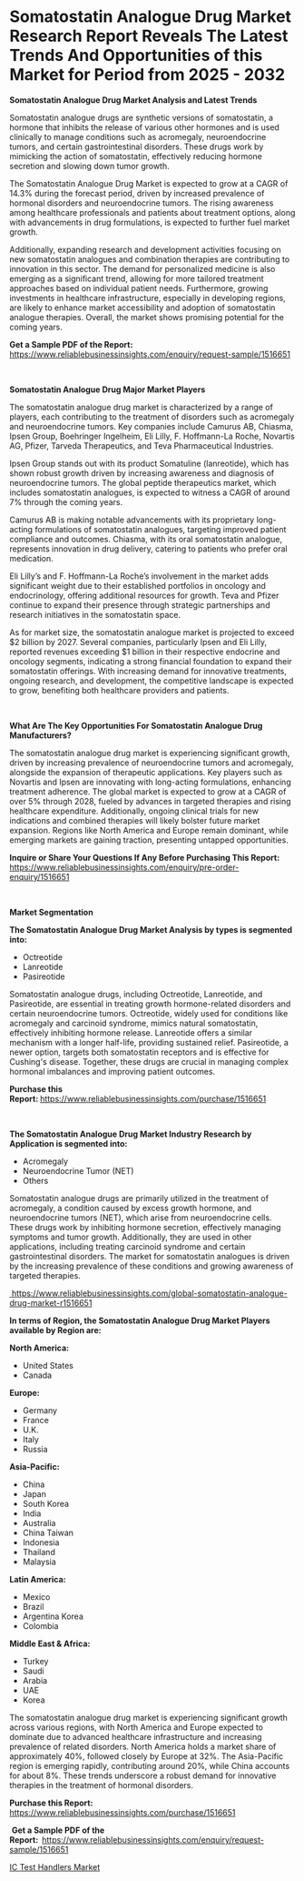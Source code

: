 <p><h1>Somatostatin Analogue Drug Market Research Report Reveals The Latest Trends And Opportunities of this Market for Period from 2025 - 2032</h1></p><p><strong>Somatostatin Analogue Drug Market Analysis and Latest Trends</strong></p>
<p><p>Somatostatin analogue drugs are synthetic versions of somatostatin, a hormone that inhibits the release of various other hormones and is used clinically to manage conditions such as acromegaly, neuroendocrine tumors, and certain gastrointestinal disorders. These drugs work by mimicking the action of somatostatin, effectively reducing hormone secretion and slowing down tumor growth.</p><p>The Somatostatin Analogue Drug Market is expected to grow at a CAGR of 14.3% during the forecast period, driven by increased prevalence of hormonal disorders and neuroendocrine tumors. The rising awareness among healthcare professionals and patients about treatment options, along with advancements in drug formulations, is expected to further fuel market growth. </p><p>Additionally, expanding research and development activities focusing on new somatostatin analogues and combination therapies are contributing to innovation in this sector. The demand for personalized medicine is also emerging as a significant trend, allowing for more tailored treatment approaches based on individual patient needs. Furthermore, growing investments in healthcare infrastructure, especially in developing regions, are likely to enhance market accessibility and adoption of somatostatin analogue therapies. Overall, the market shows promising potential for the coming years.</p></p>
<p><strong>Get a Sample PDF of the Report:&nbsp;</strong> <a href="https://www.reliablebusinessinsights.com/enquiry/request-sample/1516651?utm_campaign=2440&utm_medium=2&utm_source=Github&utm_content=ia&utm_term=30032025&utm_id=somatostatin-analogue-drug">https://www.reliablebusinessinsights.com/enquiry/request-sample/1516651</a></p>
<p>&nbsp;</p>
<p><strong>Somatostatin Analogue Drug Major Market Players</strong></p>
<p><p>The somatostatin analogue drug market is characterized by a range of players, each contributing to the treatment of disorders such as acromegaly and neuroendocrine tumors. Key companies include Camurus AB, Chiasma, Ipsen Group, Boehringer Ingelheim, Eli Lilly, F. Hoffmann-La Roche, Novartis AG, Pfizer, Tarveda Therapeutics, and Teva Pharmaceutical Industries.</p><p>Ipsen Group stands out with its product Somatuline (lanreotide), which has shown robust growth driven by increasing awareness and diagnosis of neuroendocrine tumors. The global peptide therapeutics market, which includes somatostatin analogues, is expected to witness a CAGR of around 7% through the coming years.</p><p>Camurus AB is making notable advancements with its proprietary long-acting formulations of somatostatin analogues, targeting improved patient compliance and outcomes. Chiasma, with its oral somatostatin analogue, represents innovation in drug delivery, catering to patients who prefer oral medication. </p><p>Eli Lilly’s and F. Hoffmann-La Roche’s involvement in the market adds significant weight due to their established portfolios in oncology and endocrinology, offering additional resources for growth. Teva and Pfizer continue to expand their presence through strategic partnerships and research initiatives in the somatostatin space.</p><p>As for market size, the somatostatin analogue market is projected to exceed $2 billion by 2027. Several companies, particularly Ipsen and Eli Lilly, reported revenues exceeding $1 billion in their respective endocrine and oncology segments, indicating a strong financial foundation to expand their somatostatin offerings. With increasing demand for innovative treatments, ongoing research, and development, the competitive landscape is expected to grow, benefiting both healthcare providers and patients.</p></p>
<p>&nbsp;</p>
<p><strong>What Are The Key Opportunities For Somatostatin Analogue Drug Manufacturers?</strong></p>
<p><p>The somatostatin analogue drug market is experiencing significant growth, driven by increasing prevalence of neuroendocrine tumors and acromegaly, alongside the expansion of therapeutic applications. Key players such as Novartis and Ipsen are innovating with long-acting formulations, enhancing treatment adherence. The global market is expected to grow at a CAGR of over 5% through 2028, fueled by advances in targeted therapies and rising healthcare expenditure. Additionally, ongoing clinical trials for new indications and combined therapies will likely bolster future market expansion. Regions like North America and Europe remain dominant, while emerging markets are gaining traction, presenting untapped opportunities.</p></p>
<p><strong>Inquire or Share Your Questions If Any Before Purchasing This Report:</strong> <a href="https://www.reliablebusinessinsights.com/enquiry/pre-order-enquiry/1516651?utm_campaign=2440&utm_medium=2&utm_source=Github&utm_content=ia&utm_term=30032025&utm_id=somatostatin-analogue-drug">https://www.reliablebusinessinsights.com/enquiry/pre-order-enquiry/1516651</a></p>
<p>&nbsp;</p>
<p><strong>Market Segmentation</strong></p>
<p><strong>The Somatostatin Analogue Drug Market Analysis by types is segmented into:</strong></p>
<p><ul><li>Octreotide</li><li>Lanreotide</li><li>Pasireotide</li></ul></p>
<p><p>Somatostatin analogue drugs, including Octreotide, Lanreotide, and Pasireotide, are essential in treating growth hormone-related disorders and certain neuroendocrine tumors. Octreotide, widely used for conditions like acromegaly and carcinoid syndrome, mimics natural somatostatin, effectively inhibiting hormone release. Lanreotide offers a similar mechanism with a longer half-life, providing sustained relief. Pasireotide, a newer option, targets both somatostatin receptors and is effective for Cushing's disease. Together, these drugs are crucial in managing complex hormonal imbalances and improving patient outcomes.</p></p>
<p><strong>Purchase this Report:&nbsp;</strong><a href="https://www.reliablebusinessinsights.com/purchase/1516651?utm_campaign=2440&utm_medium=2&utm_source=Github&utm_content=ia&utm_term=30032025&utm_id=somatostatin-analogue-drug">https://www.reliablebusinessinsights.com/purchase/1516651</a></p>
<p>&nbsp;</p>
<p><strong>The Somatostatin Analogue Drug Market Industry Research by Application is segmented into:</strong></p>
<p><ul><li>Acromegaly</li><li>Neuroendocrine Tumor (NET)</li><li>Others</li></ul></p>
<p><p>Somatostatin analogue drugs are primarily utilized in the treatment of acromegaly, a condition caused by excess growth hormone, and neuroendocrine tumors (NET), which arise from neuroendocrine cells. These drugs work by inhibiting hormone secretion, effectively managing symptoms and tumor growth. Additionally, they are used in other applications, including treating carcinoid syndrome and certain gastrointestinal disorders. The market for somatostatin analogues is driven by the increasing prevalence of these conditions and growing awareness of targeted therapies.</p></p>
<p><a href="https://www.reliablebusinessinsights.com/global-somatostatin-analogue-drug-market-r1516651?utm_campaign=2440&utm_medium=2&utm_source=Github&utm_content=ia&utm_term=30032025&utm_id=somatostatin-analogue-drug">&nbsp;https://www.reliablebusinessinsights.com/global-somatostatin-analogue-drug-market-r1516651</a></p>
<p><strong>In terms of Region, the Somatostatin Analogue Drug Market Players available by Region are:</strong></p>
<p>
    <p> <strong> North America: </strong>
        <ul>
            <li>United States</li>
            <li>Canada</li>
        </ul>
        </p> 
    <p> <strong> Europe: </strong>
        <ul>
            <li>Germany</li>
            <li>France</li>
            <li>U.K.</li>
            <li>Italy</li>
            <li>Russia</li>
        </ul>
        </p> 
    <p> <strong> Asia-Pacific: </strong>
        <ul>
            <li>China</li>
            <li>Japan</li>
            <li>South Korea</li>
            <li>India</li>
            <li>Australia</li>
            <li>China Taiwan</li>
            <li>Indonesia</li>
            <li>Thailand</li>
            <li>Malaysia</li>
        </ul>
        </p> 
    <p> <strong> Latin America: </strong>
        <ul>
            <li>Mexico</li>
            <li>Brazil</li>
            <li>Argentina Korea</li>
            <li>Colombia</li>
        </ul>
        </p> 
    <p> <strong> Middle East & Africa: </strong>
        <ul>
            <li>Turkey</li>
            <li>Saudi</li>
            <li>Arabia</li>
            <li>UAE</li>
            <li>Korea</li>
        </ul>
    </p>
    </p>
<p><p>The somatostatin analogue drug market is experiencing significant growth across various regions, with North America and Europe expected to dominate due to advanced healthcare infrastructure and increasing prevalence of related disorders. North America holds a market share of approximately 40%, followed closely by Europe at 32%. The Asia-Pacific region is emerging rapidly, contributing around 20%, while China accounts for about 8%. These trends underscore a robust demand for innovative therapies in the treatment of hormonal disorders.</p></p>
<p><strong>Purchase this Report: </strong><a href="https://www.reliablebusinessinsights.com/purchase/1516651?utm_campaign=2440&utm_medium=2&utm_source=Github&utm_content=ia&utm_term=30032025&utm_id=somatostatin-analogue-drug">https://www.reliablebusinessinsights.com/purchase/1516651</a></p>
<p>&nbsp;<strong>Get a Sample PDF of the Report:&nbsp;&nbsp;</strong><a href="https://www.reliablebusinessinsights.com/enquiry/request-sample/1516651?utm_campaign=2440&utm_medium=2&utm_source=Github&utm_content=ia&utm_term=30032025&utm_id=somatostatin-analogue-drug">https://www.reliablebusinessinsights.com/enquiry/request-sample/1516651</a></p>
<p><strong></strong></p>
<p><p><a href="https://github.com/hillsmyung726/Market-Research-Report-List-1/blob/main/ic-test-handlers-market.md?utm_campaign=2440&utm_medium=2&utm_source=Github&utm_content=ia&utm_term=30032025&utm_id=somatostatin-analogue-drug">IC Test Handlers Market</a></p></p>